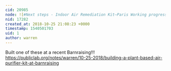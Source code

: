 ```yaml
---
cid: 20985
node: ![#Next steps - Indoor Air Remediation Kit—Paris Working progress & Prototypes 18/09/18](../notes/cguerin/10-16-2018/next-steps-indoor-air-remediation-kit-paris-working-progress-prototypes-18-09-18)
nid: 17282
created_at: 2018-10-25 21:08:23 +0000
timestamp: 1540501703
uid: 1
author: warren
---
```


Built one of these at a recent Barnraising!!! https://publiclab.org/notes/warren/10-25-2018/building-a-plant-based-air-purifier-kit-at-barnraising